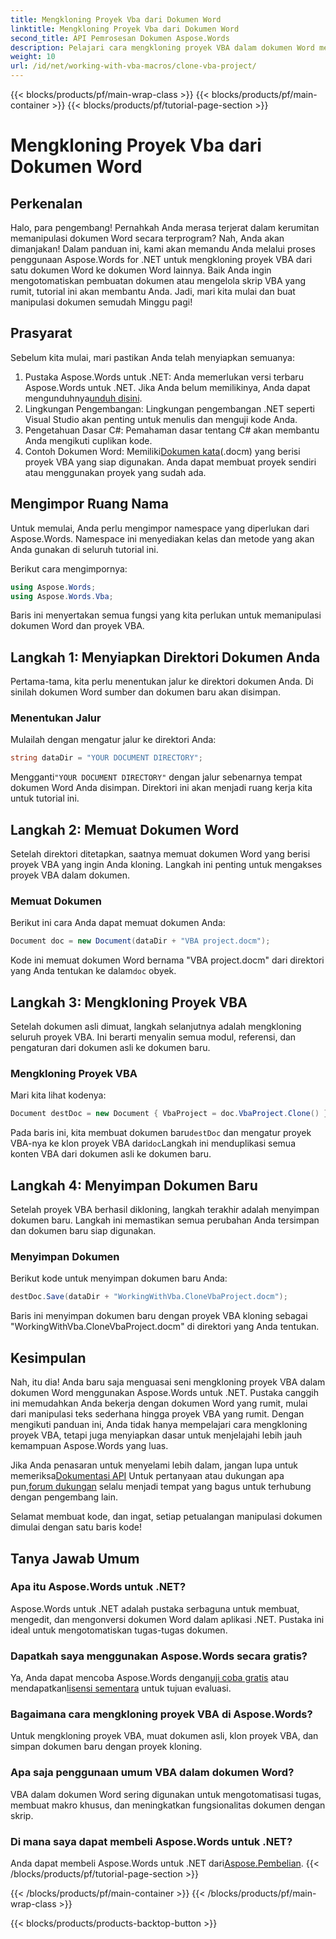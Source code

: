 ```yaml
---
title: Mengkloning Proyek Vba dari Dokumen Word
linktitle: Mengkloning Proyek Vba dari Dokumen Word
second_title: API Pemrosesan Dokumen Aspose.Words
description: Pelajari cara mengkloning proyek VBA dalam dokumen Word menggunakan Aspose.Words untuk .NET. Ikuti panduan langkah demi langkah kami untuk manipulasi dokumen yang lancar!
weight: 10
url: /id/net/working-with-vba-macros/clone-vba-project/
---
```


{{< blocks/products/pf/main-wrap-class >}}
{{< blocks/products/pf/main-container >}}
{{< blocks/products/pf/tutorial-page-section >}}

# Mengkloning Proyek Vba dari Dokumen Word


## Perkenalan

Halo, para pengembang! Pernahkah Anda merasa terjerat dalam kerumitan memanipulasi dokumen Word secara terprogram? Nah, Anda akan dimanjakan! Dalam panduan ini, kami akan memandu Anda melalui proses penggunaan Aspose.Words for .NET untuk mengkloning proyek VBA dari satu dokumen Word ke dokumen Word lainnya. Baik Anda ingin mengotomatiskan pembuatan dokumen atau mengelola skrip VBA yang rumit, tutorial ini akan membantu Anda. Jadi, mari kita mulai dan buat manipulasi dokumen semudah Minggu pagi!

## Prasyarat

Sebelum kita mulai, mari pastikan Anda telah menyiapkan semuanya:

1.  Pustaka Aspose.Words untuk .NET: Anda memerlukan versi terbaru Aspose.Words untuk .NET. Jika Anda belum memilikinya, Anda dapat mengunduhnya[unduh disini](https://releases.aspose.com/words/net/).
2. Lingkungan Pengembangan: Lingkungan pengembangan .NET seperti Visual Studio akan penting untuk menulis dan menguji kode Anda.
3. Pengetahuan Dasar C#: Pemahaman dasar tentang C# akan membantu Anda mengikuti cuplikan kode.
4.  Contoh Dokumen Word: Memiliki[Dokumen kata](https://github.com/aspose-words/Aspose.Words-for-.NET/raw/99ba2a2d8b5d650deb40106225f383376b8b4bc6/Examples/Data/VBA%20project.docm)(.docm) yang berisi proyek VBA yang siap digunakan. Anda dapat membuat proyek sendiri atau menggunakan proyek yang sudah ada.

## Mengimpor Ruang Nama

Untuk memulai, Anda perlu mengimpor namespace yang diperlukan dari Aspose.Words. Namespace ini menyediakan kelas dan metode yang akan Anda gunakan di seluruh tutorial ini.

Berikut cara mengimpornya:

```csharp
using Aspose.Words;
using Aspose.Words.Vba;
```

Baris ini menyertakan semua fungsi yang kita perlukan untuk memanipulasi dokumen Word dan proyek VBA.

## Langkah 1: Menyiapkan Direktori Dokumen Anda

Pertama-tama, kita perlu menentukan jalur ke direktori dokumen Anda. Di sinilah dokumen Word sumber dan dokumen baru akan disimpan.

### Menentukan Jalur

Mulailah dengan mengatur jalur ke direktori Anda:

```csharp
string dataDir = "YOUR DOCUMENT DIRECTORY";
```

 Mengganti`"YOUR DOCUMENT DIRECTORY"` dengan jalur sebenarnya tempat dokumen Word Anda disimpan. Direktori ini akan menjadi ruang kerja kita untuk tutorial ini.

## Langkah 2: Memuat Dokumen Word

Setelah direktori ditetapkan, saatnya memuat dokumen Word yang berisi proyek VBA yang ingin Anda kloning. Langkah ini penting untuk mengakses proyek VBA dalam dokumen.

### Memuat Dokumen

Berikut ini cara Anda dapat memuat dokumen Anda:

```csharp
Document doc = new Document(dataDir + "VBA project.docm");
```

Kode ini memuat dokumen Word bernama "VBA project.docm" dari direktori yang Anda tentukan ke dalam`doc` obyek.

## Langkah 3: Mengkloning Proyek VBA

Setelah dokumen asli dimuat, langkah selanjutnya adalah mengkloning seluruh proyek VBA. Ini berarti menyalin semua modul, referensi, dan pengaturan dari dokumen asli ke dokumen baru.

### Mengkloning Proyek VBA

Mari kita lihat kodenya:

```csharp
Document destDoc = new Document { VbaProject = doc.VbaProject.Clone() };
```

 Pada baris ini, kita membuat dokumen baru`destDoc` dan mengatur proyek VBA-nya ke klon proyek VBA dari`doc`Langkah ini menduplikasi semua konten VBA dari dokumen asli ke dokumen baru.

## Langkah 4: Menyimpan Dokumen Baru

Setelah proyek VBA berhasil dikloning, langkah terakhir adalah menyimpan dokumen baru. Langkah ini memastikan semua perubahan Anda tersimpan dan dokumen baru siap digunakan.

### Menyimpan Dokumen

Berikut kode untuk menyimpan dokumen baru Anda:

```csharp
destDoc.Save(dataDir + "WorkingWithVba.CloneVbaProject.docm");
```

Baris ini menyimpan dokumen baru dengan proyek VBA kloning sebagai "WorkingWithVba.CloneVbaProject.docm" di direktori yang Anda tentukan.

## Kesimpulan

Nah, itu dia! Anda baru saja menguasai seni mengkloning proyek VBA dalam dokumen Word menggunakan Aspose.Words untuk .NET. Pustaka canggih ini memudahkan Anda bekerja dengan dokumen Word yang rumit, mulai dari manipulasi teks sederhana hingga proyek VBA yang rumit. Dengan mengikuti panduan ini, Anda tidak hanya mempelajari cara mengkloning proyek VBA, tetapi juga menyiapkan dasar untuk menjelajahi lebih jauh kemampuan Aspose.Words yang luas.

 Jika Anda penasaran untuk menyelami lebih dalam, jangan lupa untuk memeriksa[Dokumentasi API](https://reference.aspose.com/words/net/) Untuk pertanyaan atau dukungan apa pun,[forum dukungan](https://forum.aspose.com/c/words/8) selalu menjadi tempat yang bagus untuk terhubung dengan pengembang lain.

Selamat membuat kode, dan ingat, setiap petualangan manipulasi dokumen dimulai dengan satu baris kode!

## Tanya Jawab Umum

### Apa itu Aspose.Words untuk .NET?  
Aspose.Words untuk .NET adalah pustaka serbaguna untuk membuat, mengedit, dan mengonversi dokumen Word dalam aplikasi .NET. Pustaka ini ideal untuk mengotomatiskan tugas-tugas dokumen.

### Dapatkah saya menggunakan Aspose.Words secara gratis?  
 Ya, Anda dapat mencoba Aspose.Words dengan[uji coba gratis](https://releases.aspose.com/) atau mendapatkan[lisensi sementara](https://purchase.aspose.com/temporary-license/) untuk tujuan evaluasi.

### Bagaimana cara mengkloning proyek VBA di Aspose.Words?  
Untuk mengkloning proyek VBA, muat dokumen asli, klon proyek VBA, dan simpan dokumen baru dengan proyek kloning.

### Apa saja penggunaan umum VBA dalam dokumen Word?  
VBA dalam dokumen Word sering digunakan untuk mengotomatisasi tugas, membuat makro khusus, dan meningkatkan fungsionalitas dokumen dengan skrip.

### Di mana saya dapat membeli Aspose.Words untuk .NET?  
 Anda dapat membeli Aspose.Words untuk .NET dari[Aspose.Pembelian](https://purchase.aspose.com/buy).
{{< /blocks/products/pf/tutorial-page-section >}}

{{< /blocks/products/pf/main-container >}}
{{< /blocks/products/pf/main-wrap-class >}}

{{< blocks/products/products-backtop-button >}}
